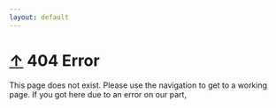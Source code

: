 ```yaml
---
layout: default
---
```


<h1>
	<a href="/">&uarr;</a>
	404 Error
</h1>

This page does not exist. Please use the navigation to get to a working page. If you got here due to an error on our part,
